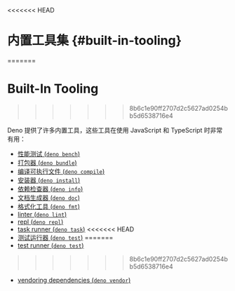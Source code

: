 <<<<<<< HEAD
# 内置工具集 {#built-in-tooling}
=======
# Built-In Tooling
>>>>>>> 8b6c1e90ff2707d2c5627ad0254bb5d6538716e4

Deno 提供了许多内置工具，这些工具在使用 JavaScript 和 TypeScript 时非常有用：

- [性能测试 (`deno bench`)](./tools/benchmarker.md)
- [打包器 (`deno bundle`)](./tools/bundler.md)
- [编译可执行文件 (`deno compile`)](./tools/compiler.md)
- [安装器 (`deno install`)](./tools/script_installer.md)
- [依赖检查器 (`deno info`)](./tools/dependency_inspector.md)
- [文档生成器 (`deno doc`)](./tools/documentation_generator.md)
- [格式化工具 (`deno fmt`)](./tools/formatter.md)
- [linter (`deno lint`)](./tools/linter.md)
- [repl (`deno repl`)](./tools/repl.md)
- [task runner (`deno task`)](./tools/task_runner.md)
<<<<<<< HEAD
- [测试运行器 (`deno test`)](./testing.md)
=======
- [test runner (`deno test`)](./basics/testing.md)
>>>>>>> 8b6c1e90ff2707d2c5627ad0254bb5d6538716e4
- [vendoring dependencies (`deno vendor`)](./tools/vendor.md)
